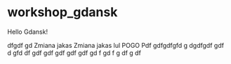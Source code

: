 # workshop_gdansk
Hello Gdansk!


dfgdf gd
Zmiana jakas
Zmiana jakas lul
POGO Pdf gdfgdfgfd g
dgdfgdf gdf
 d gfd df gdf gdf
 gdf gdf
 gdf gd
f gd
f g
df g
df 